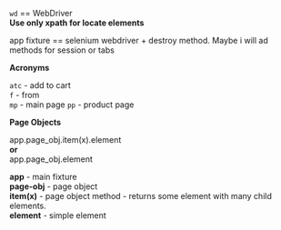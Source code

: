 `wd` == WebDriver<br>
**Use only xpath for locate elements**<br>

app fixture == selenium webdriver + destroy method. Maybe i will ad methods for session or tabs 

**Acronyms**

`atc` - add to cart<br>
`f` - from <br>
`mp` - main page
`pp` - product page


**Page Objects**

app.page_obj.item(x).element<br>
**or**<br>
app.page_obj.element<br>

**app** - main fixture <br>
**page-obj** - page object<br>
**item(x)** - page object method - returns some element with many child elements.<br>
**element** - simple element